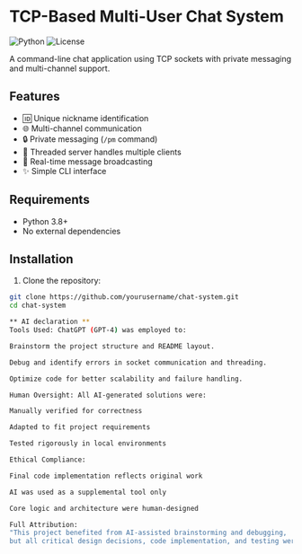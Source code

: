 # TCP-Based Multi-User Chat System

![Python](https://img.shields.io/badge/Python-3.8+-blue.svg)
![License](https://img.shields.io/badge/License-MIT-green.svg)

A command-line chat application using TCP sockets with private messaging and multi-channel support.

## Features

- 🆔 Unique nickname identification
- 🌐 Multi-channel communication
- 🔒 Private messaging (`/pm` command)
- 🧵 Threaded server handles multiple clients
- 📨 Real-time message broadcasting
- ✨ Simple CLI interface

## Requirements

- Python 3.8+
- No external dependencies

## Installation

1. Clone the repository:
```bash
git clone https://github.com/yourusername/chat-system.git
cd chat-system

** AI declaration ** 
Tools Used: ChatGPT (GPT-4) was employed to:

Brainstorm the project structure and README layout.

Debug and identify errors in socket communication and threading.

Optimize code for better scalability and failure handling.

Human Oversight: All AI-generated solutions were:

Manually verified for correctness

Adapted to fit project requirements

Tested rigorously in local environments

Ethical Compliance:

Final code implementation reflects original work

AI was used as a supplemental tool only

Core logic and architecture were human-designed

Full Attribution:
"This project benefited from AI-assisted brainstorming and debugging, 
but all critical design decisions, code implementation, and testing were performed by the author."

